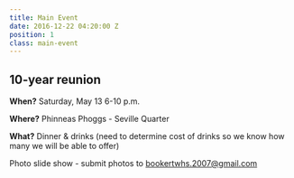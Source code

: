 ```yaml
---
title: Main Event
date: 2016-12-22 04:20:00 Z
position: 1
class: main-event
---
```


## 10-year reunion

**When?**
Saturday, May 13 6-10 p.m.

**Where?**
Phinneas Phoggs - Seville Quarter

**What?**
Dinner & drinks (need to determine cost of drinks so we know how many we will be able to offer)

Photo slide show - submit photos to bookertwhs.2007@gmail.com